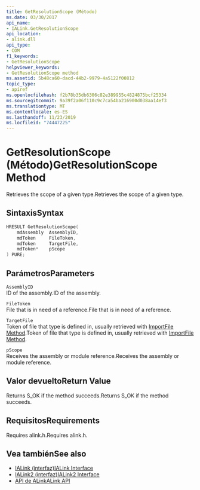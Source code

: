 ```yaml
---
title: GetResolutionScope (Método)
ms.date: 03/30/2017
api_name:
- IALink.GetResolutionScope
api_location:
- alink.dll
api_type:
- COM
f1_keywords:
- GetResolutionScope
helpviewer_keywords:
- GetResolutionScope method
ms.assetid: 5b48ca60-dacd-44b2-9979-4a5122f00812
topic_type:
- apiref
ms.openlocfilehash: f2b78b35db6306c82e389955c4824875bcf25334
ms.sourcegitcommit: 9a39f2a06f110c9c7ca54ba216900d038aa14ef3
ms.translationtype: MT
ms.contentlocale: es-ES
ms.lasthandoff: 11/23/2019
ms.locfileid: "74447225"
---
```

# <a name="getresolutionscope-method"></a><span data-ttu-id="dee2f-102">GetResolutionScope (Método)</span><span class="sxs-lookup"><span data-stu-id="dee2f-102">GetResolutionScope Method</span></span>
<span data-ttu-id="dee2f-103">Retrieves the scope of a given type.</span><span class="sxs-lookup"><span data-stu-id="dee2f-103">Retrieves the scope of a given type.</span></span>  
  
## <a name="syntax"></a><span data-ttu-id="dee2f-104">Sintaxis</span><span class="sxs-lookup"><span data-stu-id="dee2f-104">Syntax</span></span>  
  
```cpp  
HRESULT GetResolutionScope(  
    mdAssembly  AssemblyID,  
    mdToken     FileToken,  
    mdToken     TargetFile,  
    mdToken*    pScope  
) PURE;  
```  
  
## <a name="parameters"></a><span data-ttu-id="dee2f-105">Parámetros</span><span class="sxs-lookup"><span data-stu-id="dee2f-105">Parameters</span></span>  
 `AssemblyID`  
 <span data-ttu-id="dee2f-106">ID of the assembly.</span><span class="sxs-lookup"><span data-stu-id="dee2f-106">ID of the assembly.</span></span>  
  
 `FileToken`  
 <span data-ttu-id="dee2f-107">File that is in need of a reference.</span><span class="sxs-lookup"><span data-stu-id="dee2f-107">File that is in need of a reference.</span></span>  
  
 `TargetFile`  
 <span data-ttu-id="dee2f-108">Token of file that type is defined in, usually retrieved with [ImportFile Method](importfile-method.md).</span><span class="sxs-lookup"><span data-stu-id="dee2f-108">Token of file that type is defined in, usually retrieved with [ImportFile Method](importfile-method.md).</span></span>  
  
 `pScope`  
 <span data-ttu-id="dee2f-109">Receives the assembly or module reference.</span><span class="sxs-lookup"><span data-stu-id="dee2f-109">Receives the assembly or module reference.</span></span>  
  
## <a name="return-value"></a><span data-ttu-id="dee2f-110">Valor devuelto</span><span class="sxs-lookup"><span data-stu-id="dee2f-110">Return Value</span></span>  
 <span data-ttu-id="dee2f-111">Returns S_OK if the method succeeds.</span><span class="sxs-lookup"><span data-stu-id="dee2f-111">Returns S_OK if the method succeeds.</span></span>  
  
## <a name="requirements"></a><span data-ttu-id="dee2f-112">Requisitos</span><span class="sxs-lookup"><span data-stu-id="dee2f-112">Requirements</span></span>  
 <span data-ttu-id="dee2f-113">Requires alink.h.</span><span class="sxs-lookup"><span data-stu-id="dee2f-113">Requires alink.h.</span></span>  
  
## <a name="see-also"></a><span data-ttu-id="dee2f-114">Vea también</span><span class="sxs-lookup"><span data-stu-id="dee2f-114">See also</span></span>

- [<span data-ttu-id="dee2f-115">IALink (interfaz)</span><span class="sxs-lookup"><span data-stu-id="dee2f-115">IALink Interface</span></span>](ialink-interface.md)
- [<span data-ttu-id="dee2f-116">IALink2 (interfaz)</span><span class="sxs-lookup"><span data-stu-id="dee2f-116">IALink2 Interface</span></span>](ialink2-interface.md)
- [<span data-ttu-id="dee2f-117">API de ALink</span><span class="sxs-lookup"><span data-stu-id="dee2f-117">ALink API</span></span>](index.md)

